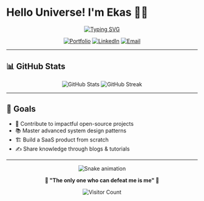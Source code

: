 # Hello Universe! I'm Ekas 👨‍💻

<div align="center">

[![Typing SVG](https://readme-typing-svg.herokuapp.com?font=Fira+Code&weight=600&size=24&duration=3000&pause=1000&color=00D8FF&center=true&vCenter=true&width=500&lines=Full+Stack+Developer;Problem+Solver;DSA+Enthusiast;Open+Source+Contributor)](https://git.io/typing-svg)

[![Portfolio](https://img.shields.io/badge/Portfolio-ekas.site-FF6B6B?style=for-the-badge&logo=google-chrome&logoColor=white)](https://ekas.site)
[![LinkedIn](https://img.shields.io/badge/LinkedIn-0077B5?style=for-the-badge&logo=linkedin&logoColor=white)](https://www.linkedin.com/in/ekas-7/)
[![Email](https://img.shields.io/badge/Email-Contact-4ECDC4?style=for-the-badge&logo=gmail&logoColor=white)](mailto:ekasatwal.work@gmail.com)

</div>

---

## 📊 GitHub Stats

<div align="center">

![GitHub Stats](https://github-readme-stats-sigma-five.vercel.app/api?username=ekas-7&show_icons=true&theme=tokyonight&hide_border=true&bg_color=0D1117&title_color=00D8FF&icon_color=00D8FF&text_color=C9D1D9)
![GitHub Streak](https://github-readme-streak-stats.herokuapp.com/?user=ekas-7&theme=tokyonight&hide_border=true&background=0D1117&stroke=00D8FF&ring=00D8FF&fire=FF6B6B)

</div>

---

## 🎯 Goals
- 🚀 Contribute to impactful open-source projects  
- 📚 Master advanced system design patterns  
- 🏗️ Build a SaaS product from scratch  
- ✍️ Share knowledge through blogs & tutorials  

---

<div align="center">

![Snake animation](https://github.com/ekas-7/ekas-7/blob/output/github-contribution-grid-snake.svg)

**🌟 "The only one who can defeat me is me" 🌟**

![Visitor Count](https://komarev.com/ghpvc/?username=ekas-7&color=00D8FF&style=for-the-badge&label=VISITORS)

</div>
